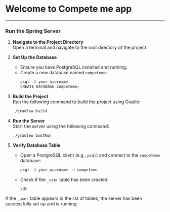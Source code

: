 # Welcome to Compete me app
---

### Run the Spring Server

1. **Navigate to the Project Directory**  
   Open a terminal and navigate to the root directory of the project

2. **Set Up the Database**
    - Ensure you have PostgreSQL installed and running.
    - Create a new database named `competeme`:
      ```bash
      psql -U your_username
      CREATE DATABASE competeme;

3. **Build the Project**  
   Run the following command to build the project using Gradle:
   ```bash
   ./gradlew build
   ```

4. **Run the Server**  
   Start the server using the following  command:
   ```bash
   ./gradlew bootRun
   ```

5. **Verify Database Table**
    - Open a PostgreSQL client (e.g., `psql`) and connect to the `competeme` database:
      ```bash
      psql -U your_username -d competeme
      ```
    - Check if the `_user` table has been created:
      ```sql
      \dt
      ```

If the `_user` table appears in the list of tables, the server has been successfully set up and is running.
